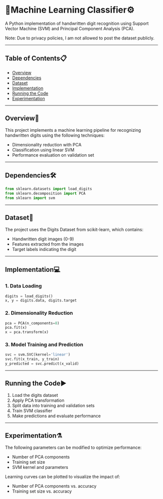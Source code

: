 # 🤖Machine Learning Classifier⚙️

A Python implementation of handwritten digit recognition using Support Vector Machine (SVM) and Principal Component Analysis (PCA).

Note: Due to privacy policies, I am not allowed to post the dataset publicly.

---

## Table of Contents📋
- [Overview](#overview)
- [Dependencies](#dependencies)
- [Dataset](#dataset)
- [Implementation](#implementation)
- [Running the Code](#running-the-code)
- [Experimentation](#experimentation)

---

## Overview📝
This project implements a machine learning pipeline for recognizing handwritten digits using the following techniques:
- Dimensionality reduction with PCA
- Classification using linear SVM
- Performance evaluation on validation set

---

## Dependencies🛠️
```python
from sklearn.datasets import load_digits
from sklearn.decomposition import PCA
from sklearn import svm

```

---

## Dataset📂
The project uses the Digits Dataset from scikit-learn, which contains:
- Handwritten digit images (0-9)
- Features extracted from the images
- Target labels indicating the digit

---

## Implementation💻

### 1. Data Loading
```python
digits = load_digits()
x, y = digits.data, digits.target
```

### 2. Dimensionality Reduction
```python
pca = PCA(n_components=8)
pca.fit(x)
x = pca.transform(x)
```

### 3. Model Training and Prediction
```python
svc = svm.SVC(kernel='linear')
svc.fit(x_train, y_train)
y_predicted = svc.predict(x_valid)
```

---

## Running the Code▶️
1. Load the digits dataset
2. Apply PCA transformation
3. Split data into training and validation sets
4. Train SVM classifier
5. Make predictions and evaluate performance

---

## Experimentation⚗️
The following parameters can be modified to optimize performance:
- Number of PCA components
- Training set size
- SVM kernel and parameters

Learning curves can be plotted to visualize the impact of:
- Number of PCA components vs. accuracy
- Training set size vs. accuracy